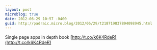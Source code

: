 ```yaml
---
layout: post
microblog: true
date: 2012-06-29 10:57 -0400
guid: http://padraic.micro.blog/2012/06/29/t218719837894098945.html
---
```

Single page apps in depth book [http://t.co/k6K4RdeR](http://t.co/k6K4RdeR)
